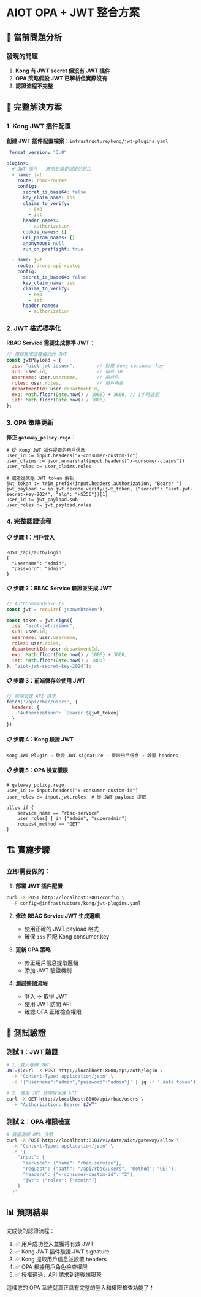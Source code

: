 # AIOT OPA + JWT 整合方案

## 🚨 當前問題分析

### 發現的問題
1. **Kong 有 JWT secret 但沒有 JWT 插件**
2. **OPA 策略假設 JWT 已解析但實際沒有**
3. **認證流程不完整**

## 🔧 完整解決方案

### 1. Kong JWT 插件配置

**創建 JWT 插件配置檔案**：`infrastructure/kong/jwt-plugins.yaml`

```yaml
_format_version: "3.0"

plugins:
  # JWT 插件 - 應用到需要認證的路由
  - name: jwt
    route: rbac-routes
    config:
      secret_is_base64: false
      key_claim_name: iss
      claims_to_verify:
        - exp
        - iat
      header_names:
        - authorization
      cookie_names: []
      uri_param_names: []
      anonymous: null
      run_on_preflight: true

  - name: jwt
    route: drone-api-routes
    config:
      secret_is_base64: false
      key_claim_name: iss
      claims_to_verify:
        - exp
        - iat
      header_names:
        - authorization
```

### 2. JWT 格式標準化

**RBAC Service 需要生成標準 JWT**：

```javascript
// 應該生成這種格式的 JWT
const jwtPayload = {
  iss: "aiot-jwt-issuer",        // 對應 Kong consumer key
  sub: user.id,                  // 用戶 ID
  username: user.username,       // 用戶名
  roles: user.roles,             // 用戶角色
  departmentId: user.departmentId,
  exp: Math.floor(Date.now() / 1000) + 3600, // 1小時過期
  iat: Math.floor(Date.now() / 1000)
};
```

### 3. OPA 策略更新

**修正 `gateway_policy.rego`**：

```rego
# 從 Kong JWT 插件提取的用戶信息
user_id := input.headers["x-consumer-custom-id"]
user_claims := json.unmarshal(input.headers["x-consumer-claims"])
user_roles := user_claims.roles

# 或者從原始 JWT token 解析
jwt_token := trim_prefix(input.headers.authorization, "Bearer ")
jwt_payload := io.jwt.decode_verify(jwt_token, {"secret": "aiot-jwt-secret-key-2024", "alg": "HS256"})[1]
user_id := jwt_payload.sub
user_roles := jwt_payload.roles
```

### 4. 完整認證流程

#### 📋 步驟 1：用戶登入
```
POST /api/auth/login
{
  "username": "admin",
  "password": "admin"
}
```

#### 📋 步驟 2：RBAC Service 驗證並生成 JWT
```javascript
// AuthCommandsSvc.ts
const jwt = require('jsonwebtoken');

const token = jwt.sign({
  iss: "aiot-jwt-issuer",
  sub: user.id,
  username: user.username,
  roles: user.roles,
  departmentId: user.departmentId,
  exp: Math.floor(Date.now() / 1000) + 3600,
  iat: Math.floor(Date.now() / 1000)
}, "aiot-jwt-secret-key-2024");
```

#### 📋 步驟 3：前端儲存並使用 JWT
```javascript
// 前端發送 API 請求
fetch('/api/rbac/users', {
  headers: {
    'Authorization': `Bearer ${jwt_token}`
  }
});
```

#### 📋 步驟 4：Kong 驗證 JWT
```
Kong JWT Plugin → 驗證 JWT signature → 提取用戶信息 → 設置 headers
```

#### 📋 步驟 5：OPA 檢查權限
```rego
# gateway_policy.rego
user_id := input.headers["x-consumer-custom-id"]
user_roles := input.jwt.roles  # 從 JWT payload 提取

allow if {
    service_name == "rbac-service"
    user_roles[_] in ["admin", "superadmin"]
    request_method == "GET"
}
```

## 🏗️ 實施步驟

### 立即需要做的：

1. **部署 JWT 插件配置**
```bash
curl -X POST http://localhost:8001/config \
  -F config=@infrastructure/kong/jwt-plugins.yaml
```

2. **修改 RBAC Service JWT 生成邏輯**
   - 使用正確的 JWT payload 格式
   - 確保 `iss` 匹配 Kong consumer key

3. **更新 OPA 策略**
   - 修正用戶信息提取邏輯
   - 添加 JWT 驗證機制

4. **測試整個流程**
   - 登入 → 取得 JWT
   - 使用 JWT 訪問 API
   - 確認 OPA 正確檢查權限

## 🧪 測試驗證

### 測試 1：JWT 驗證
```bash
# 1. 登入取得 JWT
JWT=$(curl -X POST http://localhost:8000/api/auth/login \
  -H "Content-Type: application/json" \
  -d '{"username":"admin","password":"admin"}' | jq -r '.data.token')

# 2. 使用 JWT 訪問受保護 API
curl -X GET http://localhost:8000/api/rbac/users \
  -H "Authorization: Bearer $JWT"
```

### 測試 2：OPA 權限檢查
```bash
# 直接測試 OPA 決策
curl -X POST http://localhost:8181/v1/data/aiot/gateway/allow \
  -H "Content-Type: application/json" \
  -d '{
    "input": {
      "service": {"name": "rbac-service"},
      "request": {"path": "/api/rbac/users", "method": "GET"},
      "headers": {"x-consumer-custom-id": "2"},
      "jwt": {"roles": ["admin"]}
    }
  }'
```

## 📊 預期結果

完成後的認證流程：
1. ✅ 用戶成功登入並獲得有效 JWT
2. ✅ Kong JWT 插件驗證 JWT signature
3. ✅ Kong 提取用戶信息並設置 headers
4. ✅ OPA 根據用戶角色檢查權限
5. ✅ 授權通過，API 請求到達後端服務

這樣您的 OPA 系統就真正具有完整的登入和權限檢查功能了！